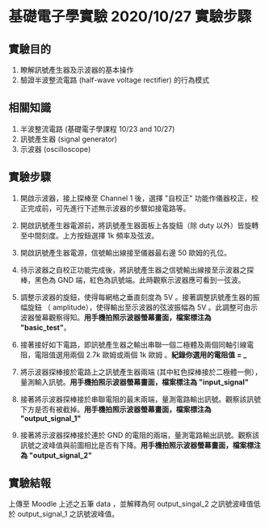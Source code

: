 # 基礎電子學實驗 2020/10/27  實驗步驟

## 實驗目的

1. 瞭解訊號產生器及示波器的基本操作
2. 驗證半波整流電路 (half-wave voltage rectifier) 的行為模式

## 相關知識

1. 半波整流電路 (基礎電子學課程 10/23 and 10/27)
2. 訊號產生器 (signal generator)
3. 示波器 (oscilloscope)

## 實驗步驟

1. 開啟示波器，接上探棒至 Channel 1 後，選擇 "自校正" 功能作儀器校正，校正完成前，可先進行下述無示波器的步驟如接電路等。

2. 開啟訊號產生器電源前，將訊號產生器面板上各旋鈕（除 duty 以外）皆旋轉至中間刻度。上方按鈕選擇 1k 頻率及弦波。

3. 開啟訊號產生器電源，信號輸出線接至儀器最右邊 50 歐姆的孔位。

4. 待示波器之自校正功能完成後，將訊號產生器之信號輸出線接至示波器之探棒，黑色為 GND 端，紅色為訊號端。此時觀察示波器應可看到一弦波。

5. 調整示波器的旋鈕，使得每網格之垂直刻度為 5V 。接著調整訊號產生器的振幅旋鈕 （ amplitude），使得輸出至示波器的弦波振幅為 5V 。此調整可由示波器螢幕觀察得知。**用手機拍照示波器螢幕畫面，檔案標注為 "basic_test"**。

6. 接著接好如下電路，即訊號產生器之輸出串聯一個二極體及兩個同軸引線電阻，電阻值選用兩個 2.7k 歐姆或兩個 1k 歐姆 。**紀錄你選用的電阻值 = _**

7. 將示波器探棒接於電路上之訊號產生器兩端 (其中紅色探棒接於二極體一側），量測輸入訊號。**用手機拍照示波器螢幕畫面，檔案標注為 "input_signal"**

8. 接著將示波器探棒接於串聯電阻的最末兩端，量測電路輸出訊號。觀察該訊號下方是否有被截掉。**用手機拍照示波器螢幕畫面，檔案標注為 "output_signal_1"**

9. 接著將示波器探棒接於連於 GND 的電阻的兩端，量測電路輸出訊號。觀察該訊號之波峰值與前圖相比是否有下降。**用手機拍照示波器螢幕畫面，檔案標注為 "output_signal_2"**

   

## 實驗結報

上傳至 Moodle 上述之五筆 data ，並解釋為何 output_singal_2 之訊號波峰值低於 output_signal_1 之訊號波峰值。